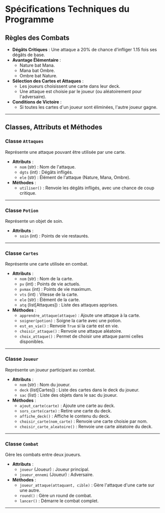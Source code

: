 # Spécifications Techniques du Programme

## Règles des Combats
- **Dégâts Critiques** : Une attaque a 20% de chance d'infliger 1.15 fois ses dégâts de base.
- **Avantage Élémentaire** :
  - Nature bat Mana.
  - Mana bat Ombre.
  - Ombre bat Nature.
- **Sélection des Cartes et Attaques** :
  - Les joueurs choisissent une carte dans leur deck.
  - Une attaque est choisie par le joueur (ou aléatoirement pour l'adversaire).
- **Conditions de Victoire** :
  - Si toutes les cartes d'un joueur sont éliminées, l'autre joueur gagne.

---

## Classes, Attributs et Méthodes

### Classe `Attaques`
Représente une attaque pouvant être utilisée par une carte.
- **Attributs** :
  - `nom` (str) : Nom de l'attaque.
  - `dgts` (int) : Dégâts infligés.
  - `ele` (str) : Élément de l'attaque (Nature, Mana, Ombre).
- **Méthodes** :
  - `utiliser()` : Renvoie les dégâts infligés, avec une chance de coup critique.

---

### Classe `Potion`
Représente un objet de soin.
- **Attributs** :
  - `soin` (int) : Points de vie restaurés.

---

### Classe `Cartes`
Représente une carte utilisée en combat.
- **Attributs** :
  - `nom` (str) : Nom de la carte.
  - `pv` (int) : Points de vie actuels.
  - `pvmax` (int) : Points de vie maximum.
  - `vts` (int) : Vitesse de la carte.
  - `ele` (str) : Élément de la carte.
  - `atq` (list[Attaques]) : Liste des attaques apprises.
- **Méthodes** :
  - `apprendre_attaque(attaque)` : Ajoute une attaque à la carte.
  - `soigner(potion)` : Soigne la carte avec une potion.
  - `est_en_vie()` : Renvoie `True` si la carte est en vie.
  - `choisir_attaque()` : Renvoie une attaque aléatoire.
  - `choix_attaque()` : Permet de choisir une attaque parmi celles disponibles.

---

### Classe `Joueur`
Représente un joueur participant au combat.
- **Attributs** :
  - `nom` (str) : Nom du joueur.
  - `deck` (list[Cartes]) : Liste des cartes dans le deck du joueur.
  - `sac` (list) : Liste des objets dans le sac du joueur.
- **Méthodes** :
  - `ajout_carte(carte)` : Ajoute une carte au deck.
  - `sors_carte(carte)` : Retire une carte du deck.
  - `affiche_deck()` : Affiche le contenu du deck.
  - `choisir_carte(nom_carte)` : Renvoie une carte choisie par nom.
  - `choisir_carte_aleatoire()` : Renvoie une carte aléatoire du deck.

---

### Classe `Combat`
Gère les combats entre deux joueurs.
- **Attributs** :
  - `joueur` (Joueur) : Joueur principal.
  - `joueur_ennemi` (Joueur) : Adversaire.
- **Méthodes** :
  - `joueur_attaque(attaquant, cible)` : Gère l'attaque d'une carte sur une autre.
  - `round()` : Gère un round de combat.
  - `lancer()` : Démarre le combat complet.

---
